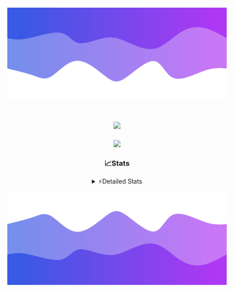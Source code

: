 ![Header](./header.png)
<div align="center">

<h1 align="center">
  <a href="https://git.io/typing-svg">
    <img src="https://readme-typing-svg.herokuapp.com/?lines=Hello,+There!+%F0%9F%91%8B;This+is+chicho.;Owner+on+Ocean;&center=true&size=25">
  </a>
</h1>
  
<p align="center">
  <img src="https://lanyard.cnrad.dev/api/852683595378196480" />
</p>

### 📈Stats
<details>
    <summary> ⚡Detailed Stats</summary>
    <br/>

<!--START_SECTION:waka-->
![Code Time](http://img.shields.io/badge/Code%20Time-810%20hrs%2034%20mins-blue)

![Profile Views](http://img.shields.io/badge/Profile%20Views-20-blue)

**🐱 My GitHub Data** 

> 📦 78.5 kB Used in GitHub's Storage 
 > 
> 🏆 29 Contributions in the Year 2024
 > 
> 🚫 Not Opted to Hire
 > 
> 📜 15 Public Repositories 
 > 
> 🔑 8 Private Repositories 
 > 
**I'm a Night 🦉** 

```text
🌞 Morning                24 commits          ██░░░░░░░░░░░░░░░░░░░░░░░   06.33 % 
🌆 Daytime                51 commits          ███░░░░░░░░░░░░░░░░░░░░░░   13.46 % 
🌃 Evening                164 commits         ███████████░░░░░░░░░░░░░░   43.27 % 
🌙 Night                  140 commits         █████████░░░░░░░░░░░░░░░░   36.94 % 
```
📅 **I'm Most Productive on Tuesday** 

```text
Monday                   24 commits          ██░░░░░░░░░░░░░░░░░░░░░░░   06.33 % 
Tuesday                  107 commits         ███████░░░░░░░░░░░░░░░░░░   28.23 % 
Wednesday                79 commits          █████░░░░░░░░░░░░░░░░░░░░   20.84 % 
Thursday                 59 commits          ████░░░░░░░░░░░░░░░░░░░░░   15.57 % 
Friday                   39 commits          ███░░░░░░░░░░░░░░░░░░░░░░   10.29 % 
Saturday                 35 commits          ██░░░░░░░░░░░░░░░░░░░░░░░   09.23 % 
Sunday                   36 commits          ██░░░░░░░░░░░░░░░░░░░░░░░   09.50 % 
```


📊 **This Week I Spent My Time On** 

```text
🕑︎ Time Zone: America/Argentina/Buenos_Aires

💬 Programming Languages: 
TypeScript               9 hrs 8 mins        █████████████░░░░░░░░░░░░   52.93 % 
Astro                    6 hrs 2 mins        █████████░░░░░░░░░░░░░░░░   35.02 % 
Python                   1 hr 26 mins        ██░░░░░░░░░░░░░░░░░░░░░░░   08.35 % 
JavaScript               15 mins             ░░░░░░░░░░░░░░░░░░░░░░░░░   01.48 % 
Bash                     8 mins              ░░░░░░░░░░░░░░░░░░░░░░░░░   00.85 % 

🔥 Editors: 
VS Code                  17 hrs 15 mins      █████████████████████████   100.00 % 

🐱‍💻 Projects: 
ampararweb               15 hrs 36 mins      ███████████████████████░░   90.44 % 
Unknown Project          1 hr 36 mins        ██░░░░░░░░░░░░░░░░░░░░░░░   09.33 % 
dist                     1 min               ░░░░░░░░░░░░░░░░░░░░░░░░░   00.12 % 
OceanW                   1 min               ░░░░░░░░░░░░░░░░░░░░░░░░░   00.11 % 

💻 Operating System: 
Windows                  10 hrs 6 mins       ███████████████░░░░░░░░░░   58.50 % 
Mac                      7 hrs 9 mins        ██████████░░░░░░░░░░░░░░░   41.50 % 
```

**I Mostly Code in JavaScript** 

```text
JavaScript               8 repos             ███████░░░░░░░░░░░░░░░░░░   26.67 % 
HTML                     7 repos             ██████░░░░░░░░░░░░░░░░░░░   23.33 % 
C#                       2 repos             ██░░░░░░░░░░░░░░░░░░░░░░░   06.67 % 
TypeScript               1 repo              █░░░░░░░░░░░░░░░░░░░░░░░░   03.33 % 
SCSS                     1 repo              █░░░░░░░░░░░░░░░░░░░░░░░░   03.33 % 
```




 Last Updated on 12/08/2024 15:16:26 UTC
<!--END_SECTION:waka-->
</details>

![Footer](./footer.png)
